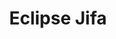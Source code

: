 ---
title: Eclipse Jifa
titleTemplate: :title
layout: home

hero:
  name: "Eclipse Jifa"
  tagline: "Make Troubleshooting Easy"
  actions:
    - theme: brand
      text: Get Started
      link: /guide/getting-started
    - theme: alt
      text: Playground
      link: https://jifa.dragonwell-jdk.io
    - theme: alt
      text: View on GitHub
      link: https://github.com/eclipse/jifa

features:
  - title: Heap Dump Analysis
    link: ./guide/heap-dump-analysis
    icon: 🔬
    details: "Based on Eclipse Memory Analyzer. Features: Leak Detection, Dominator Tree, Object Query Language (OQL/Calcite SQL), etc." 
  - title: GC Log Analysis
    link: ./guide/gc-log-analysis
    icon: 🗑️
    details: "Features: Cause Analysis, Options Tuning, Comparison, etc. Supports commonly used algorithms such as CMS and G1."
  - title: Thread Dump Analysis
    link: ./guide/thread-dump-analysis
    icon: 🔒
    details: "Features: Thread & Thread Pool Analysis, Java Monitors Analysis, Aggregated Stack Trace Views, etc."
  - title: JFR Analysis
    link: ./guide/jfr-analysis
    icon: 🧬
    details: "Function: Parse JFR files and generate hotspot views for CPU, Memory Allocation, Lock, File IO, Socket IO, Wall Clock and other dimensions. Can help locate various application performance issues."
---